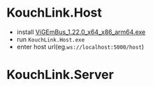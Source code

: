 ﻿


# KouchLink.Host

- install [ ViGEmBus_1.22.0_x64_x86_arm64.exe ](https://github.com/nefarius/ViGEmBus/releases)
- run `KouchLink.Host.exe`
- enter host url(eg.`ws://localhost:5000/host`)


# KouchLink.Server




